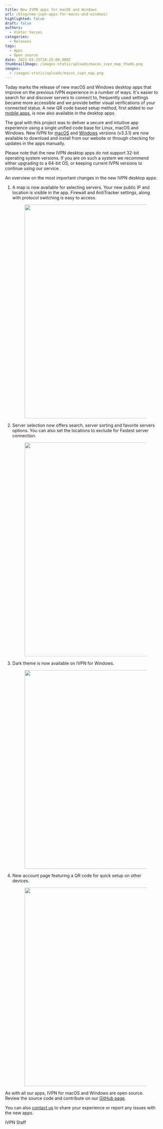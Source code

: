 ```yaml
---
title: New IVPN apps for macOS and Windows
url: /blog/new-ivpn-apps-for-macos-and-windows/
highlighted: false
draft: false
authors:
  - Viktor Vecsei
categories:
  - Releases
tags:
  - Apps
  - Open source
date: 2021-03-25T10:25:00.000Z
thumbnailImage: /images-static/uploads/macos_ivpn_map_thumb.png
images:
  - /images-static/uploads/macos_ivpn_map.png
---
```

Today marks the release of new macOS and Windows desktop apps that improve on the previous IVPN experience in a number of ways. It's easier to search for and discover servers to connect to, frequently used settings became more accessible and we provide better visual verifications of your connected status. A new QR code based setup method, first added to our [mobile apps](/blog/release-revamped-ivpn-app-iphones-ipads/), is now also available in the desktop apps

The goal with this project was to deliver a secure and intuitive app experience using a single unified code base for Linux, macOS and Windows. New IVPN for [macOS](/apps-macos) and [Windows](/apps-windows/) versions (v3.3.1) are now available to download and install from our website or through checking for updates in the apps manually.

Please note that the new IVPN desktop apps do not support 32-bit operating system versions. If you are on such a system we recommend either upgrading to a 64-bit OS, or keeping current IVPN versions to continue using our service.

An overview on the most important changes in the new IVPN desktop apps:

1.  A map is now available for selecting servers. Your new public IP and location is visible in the app. Firewall and AntiTracker settings, along with protocol switching is easy to access.

    <figure>
        <img width="700px" src="/images-static/uploads/macos_ivpn_map.png"> 
    </figure>

2.  Server selection now offers search, server sorting and favorite servers options. You can also set the locations to exclude for Fastest server connection.

    <figure>
        <img width="700px" src="/images-static/uploads/macos_ivpn_servers.png"> 
    </figure>

3.  Dark theme is now available on IVPN for Windows.

    <figure>
        <img width="650px" src="/images-static/uploads/windows_dark_mode.png"> 
    </figure>

4.  New account page featuring a QR code for quick setup on other devices.

    <figure>
        <img width="650px" src="/images-static/uploads/qr_code_ivpn_setup.png"> 
    </figure>

As with all our apps, IVPN for macOS and Windows are open source. Review the source code and contribute on our [GitHub page](https://github.com/ivpn).

You can also [contact us](/contactus/) to share your experience or report any issues with the new apps.

IVPN Staff
